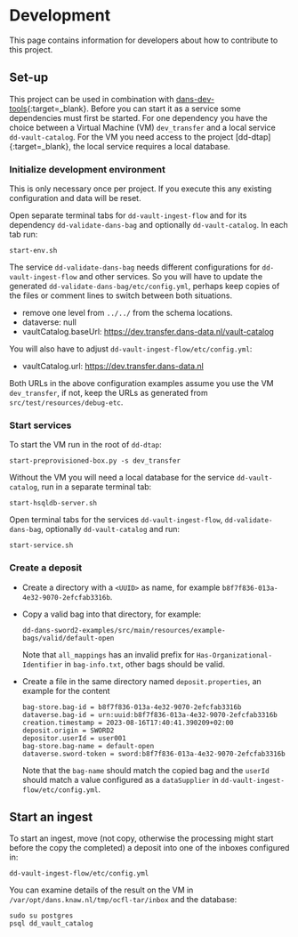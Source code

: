 Development
===========
This page contains information for developers about how to contribute to this project.

Set-up
------
This project can be used in combination with  [dans-dev-tools]{:target=_blank}. 
Before you can start it as a service some dependencies must first be started.
For one dependency you have the choice between a Virtual Machine (VM) `dev_transfer`
and a local service `dd-vault-catalog`. For the VM you need access to the project [dd-dtap]{:target=_blank},
the local service requires a local database.

### Initialize development environment

This is only necessary once per project. If you execute this any existing configuration and data will be reset.

Open separate terminal tabs for `dd-vault-ingest-flow` and for its dependency `dd-validate-dans-bag`
and optionally `dd-vault-catalog`. In each tab run:

```commandline
start-env.sh
```

The service `dd-validate-dans-bag` needs different configurations for `dd-vault-ingest-flow` and other services. 
So you will have to update the generated `dd-validate-dans-bag/etc/config.yml`,
perhaps keep copies of the files or comment lines to switch between both situations.

* remove one level from `../../` from the schema locations.
* dataverse: null
* vaultCatalog.baseUrl: https://dev.transfer.dans-data.nl/vault-catalog

You will also have to adjust `dd-vault-ingest-flow/etc/config.yml`:

* vaultCatalog.url: https://dev.transfer.dans-data.nl

Both URLs in the above configuration examples assume you use the VM `dev_transfer`, 
if not, keep the URLs as generated from `src/test/resources/debug-etc`.

### Start services

To start the VM run in the root of `dd-dtap`:

```commandline
start-preprovisioned-box.py -s dev_transfer
```

Without the VM you will need a local database for the service `dd-vault-catalog`, run in a separate terminal tab:

```commandline
start-hsqldb-server.sh
```

Open terminal tabs for the services `dd-vault-ingest-flow`, `dd-validate-dans-bag`, optionally `dd-vault-catalog` and run:

```commandline
start-service.sh
```

### Create a deposit

* Create a directory with a `<UUID>` as name, for example `b8f7f836-013a-4e32-9070-2efcfab3316b`.
* Copy a valid bag into that directory, for example:

      dd-dans-sword2-examples/src/main/resources/example-bags/valid/default-open

  Note that `all_mappings` has an invalid prefix for `Has-Organizational-Identifier` in `bag-info.txt`,
  other bags should be valid.

* Create a file in the same directory named `deposit.properties`, an example for the content

      bag-store.bag-id = b8f7f836-013a-4e32-9070-2efcfab3316b
      dataverse.bag-id = urn:uuid:b8f7f836-013a-4e32-9070-2efcfab3316b
      creation.timestamp = 2023-08-16T17:40:41.390209+02:00
      deposit.origin = SWORD2
      depositor.userId = user001
      bag-store.bag-name = default-open
      dataverse.sword-token = sword:b8f7f836-013a-4e32-9070-2efcfab3316b

  Note that the `bag-name` should match the copied bag and the `userId` should match a value configured as a `dataSupplier` in `dd-vault-ingest-flow/etc/config.yml`.

## Start an ingest

To start an ingest, move (not copy, otherwise the processing might start before the copy the completed)
a deposit into one of the inboxes configured in:

    dd-vault-ingest-flow/etc/config.yml

You can examine details of the result on the VM in `/var/opt/dans.knaw.nl/tmp/ocfl-tar/inbox`
and the database: 

    sudo su postgres
    psql dd_vault_catalog

[dans-dev-tools]: https://github.com/DANS-KNAW/dans-dev-tools#dans-dev-tools
